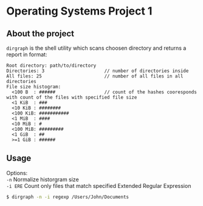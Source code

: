 # Operating Systems Project 1
## About the project
`dirgraph` is the shell utility which scans choosen directory and returns a report in format:
```
Root directory: path/to/directory
Directories: 3                      // number of directories inside
All files: 25                       // number of all files in all directories
File size histogram:
  <100 B  : ######                  // count of the hashes cooresponds with count of the files with specified file size
  <1 KiB  : ###
  <10 KiB : ########
  <100 KiB: ###########
  <1 MiB  : ####
  <10 MiB : #
  <100 MiB: #########
  <1 GiB  : ##
  >=1 GiB : ######
  ```
## Usage
Options:  
`-n`      Normalize historgram size  
`-i ERE`  Count only files that match specified Extended Regular Expression
```sh
$ dirgraph -n -i regexp /Users/John/Documents
```
